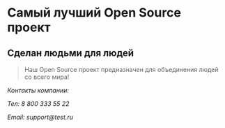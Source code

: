 # Самый лучший Open Source проект

## Сделан людьми для людей

> Наш Open Source проект предназначен для объединения людей со всего мира!

_Контакты компании:_

_Тел: 8 800 333 55 22_

_Email: support@test.ru_
